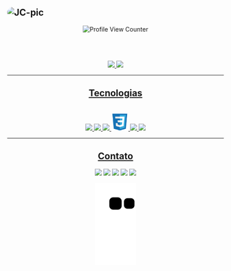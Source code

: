 

## <img alt="JC-pic" style="border-radius:50px;" src="https://i.redd.it/wryvcm9orbbb1.gif"> 

<div align="center">

  ![Profile View Counter](https://komarev.com/ghpvc/?username=JulioDesar&color=blueviolet&style=plastic)
  
</div>

<br/>
<br/>
<br/>

<div align="center">
  <a href="https://github.com/JulioDesar" target="_blank">
  <img height="180em" src="https://github-readme-stats.vercel.app/api?username=JulioDesar&show_icons=true&theme=jolly&include_all_commits=true&count_private=true"/>
  <img height="180em" src="https://github-readme-stats.vercel.app/api/top-langs/?username=JulioDesar&layout=compact&langs_count=7&theme=jolly"/>
</div>

 ---
  
<h2 align="center">Tecnologias</h2>
  
<div style="display: inline_block" align="center"><br>
  <code><img height="50" src="https://cdn.jsdelivr.net/gh/devicons/devicon/icons/java/java-original.svg"></code>
  <code><img height="40" src="https://cdn.jsdelivr.net/gh/devicons/devicon/icons/spring/spring-original.svg"></code>
  <code><img height="40" src="https://cdn.iconscout.com/icon/free/png-256/html5-40-1175193.png"></code>
  <code><img height="40" src="https://raw.githubusercontent.com/devicons/devicon/master/icons/css3/css3-original.svg"></code>
  <code><img height="40" src="https://cdn.jsdelivr.net/gh/devicons/devicon/icons/javascript/javascript-original.svg"></code>
  <code><img height="40" src="https://cdn.auth0.com/blog/react-js/react.png"></code> 
</div>
  
 ---
  
  <h2 align="center">Contato</h2>
  
  <div align="center"> 
  <a href = "cesarj598@gmail.com" target="_blank"><img src="https://img.shields.io/badge/-Gmail-%23333?style=for-the-badge&logo=gmail&logoColor=white"></a>
  <a href="https://www.linkedin.com/in/juliodesar/" target="_blank"><img src="https://img.shields.io/badge/-LinkedIn-%230077B5?style=for-the-badge&logo=linkedin&logoColor=white" target="_blank"></a>
  <a href = "https://www.youtube.com/channel/UC0gUDk-Vb4a9wN9AxYIbnPA" target="_blank"><img src="https://img.shields.io/badge/YouTube-FF0000?style=for-the-badge&logo=youtube&logoColor=white"></a>  
  <a href="https://desarproduction.itch.io" target="_blank"><img src="https://img.shields.io/badge/Itch.io-FA5C5C?style=for-the-badge&logo=itch.io&logoColor=white"></a>
  <a href="https://steamcommunity.com/id/JulioDesar/" target="_blank"><img src="https://img.shields.io/badge/Steam-000000?style=for-the-badge&logo=steam&logoColor=white"></a>
    
  ![Snake animation](https://github.com/rafaballerini/rafaballerini/blob/output/github-contribution-grid-snake.svg)
 
</div>
  
  
